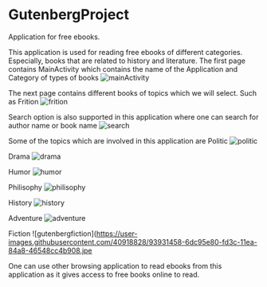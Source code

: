 # GutenbergProject
Application for free ebooks.

This application is used for reading free ebooks of different categories. Especially, books that are related to history and literature. 
The first page contains MainActivity which contains the name of the Application and Category of types of books
![mainActivity](https://user-images.githubusercontent.com/40918828/93931457-6d30c800-fd3c-11ea-9944-ed3273c54051.jpeg)

The next page contains different books of topics which we will select.
Such as Frition
![frition](https://user-images.githubusercontent.com/40918828/93931454-6c983180-fd3c-11ea-9dd3-08dca2a8d71c.jpeg)

Search option is also supported in this application where one can search for author name or book name 
![search](https://user-images.githubusercontent.com/40918828/93931383-5ab68e80-fd3c-11ea-84cd-f0b599b5e41f.jpeg)

Some of the topics which are involved in this application are 
Politic
![politic](https://user-images.githubusercontent.com/40918828/93931438-6904aa80-fd3c-11ea-8fe8-3cbc70f56d46.jpeg)

Drama
![drama](https://user-images.githubusercontent.com/40918828/93931450-6bff9b00-fd3c-11ea-9f30-137aef2373eb.jpeg)

Humor
![humor](https://user-images.githubusercontent.com/40918828/93931362-51c5bd00-fd3c-11ea-9e3a-e5e364fd56d1.jpeg)

Philisophy
![philisophy](https://user-images.githubusercontent.com/40918828/93931378-59856180-fd3c-11ea-8f0e-a5ee1dc07931.jpeg)

History
![history](https://user-images.githubusercontent.com/40918828/93931386-5b4f2500-fd3c-11ea-94db-039aa6b1b93b.jpeg)

Adventure
![adventure](https://user-images.githubusercontent.com/40918828/93931391-5be7bb80-fd3c-11ea-9c86-1aa346095011.jpeg)

Fiction
![gutenbergfiction](https://user-images.githubusercontent.com/40918828/93931458-6dc95e80-fd3c-11ea-84a8-46548cc4b908.jpe

One can use other browsing application to read ebooks from this application as it gives access to free books online to read.
